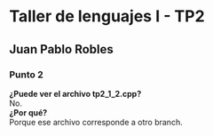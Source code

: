 # Taller de lenguajes I - TP2
## Juan Pablo Robles

### Punto 2
**¿Puede ver el archivo tp2_1_2.cpp?**  
No.  
**¿Por qué?**  
Porque ese archivo corresponde a otro branch.